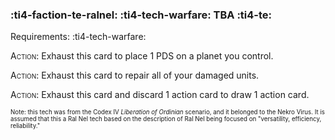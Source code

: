 ### :ti4-faction-te-ralnel: :ti4-tech-warfare: **TBA** :ti4-te:

Requirements: :ti4-tech-warfare:

<span style="font-variant:small-caps;">Action:</span> Exhaust this card to place 1 PDS on a planet you control.

<span style="font-variant:small-caps;">Action:</span> Exhaust this card to repair all of your damaged units.

<span style="font-variant:small-caps;">Action:</span> Exhaust this card and discard 1 action card to draw 1 action card.

<sup><sub>Note: this tech was from the Codex IV _Liberation of Ordinian_ scenario, and it belonged to the Nekro Virus. It is assumed that this a Ral Nel tech based on the description of Ral Nel being focused on "versatility, efficiency, reliability."</sub></sup>
